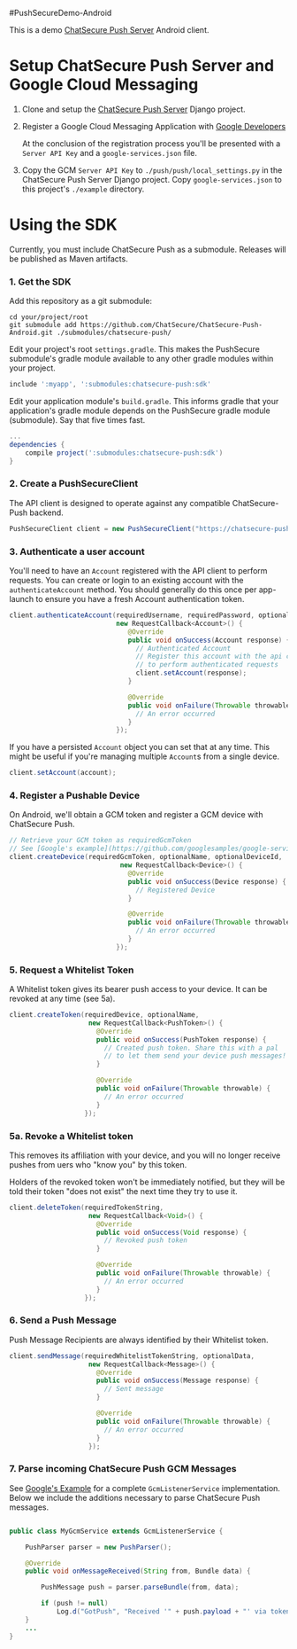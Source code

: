#PushSecureDemo-Android

This is a demo [ChatSecure Push Server](https://github.com/ChatSecure/ChatSecure-Push-Server) Android client.

# Setup ChatSecure Push Server and Google Cloud Messaging

1. Clone and setup the [ChatSecure Push Server](https://github.com/ChatSecure/ChatSecure-Push-Server) Django project.

2. Register a Google Cloud Messaging Application with [Google Developers](https://developers.google.com/mobile/add)

    At the conclusion of the registration process you'll be presented with a `Server API Key` and a `google-services.json` file.

3. Copy the GCM `Server API Key` to `./push/push/local_settings.py` in the ChatSecure Push Server Django project. Copy `google-services.json` to this project's `./example` directory.

# Using the SDK

Currently, you must include ChatSecure Push as a submodule. Releases will be published as Maven artifacts.

### 1. Get the SDK

Add this repository as a git submodule:

```
cd your/project/root
git submodule add https://github.com/ChatSecure/ChatSecure-Push-Android.git ./submodules/chatsecure-push/
```

Edit your project's root `settings.gradle`. This makes the PushSecure submodule's gradle module available to any other gradle modules within your project.

```groovy
include ':myapp', ':submodules:chatsecure-push:sdk'
```

Edit your application module's `build.gradle`. This informs gradle that your application's gradle module depends on the PushSecure gradle module (submodule). Say that five times fast.

```groovy
...
dependencies {
    compile project(':submodules:chatsecure-push:sdk')
}
```

### 2. Create a PushSecureClient

The API client is designed to operate against any compatible ChatSecure-Push backend.

```java
PushSecureClient client = new PushSecureClient("https://chatsecure-push.herokuapp.com/api/v1/");
```

### 3. Authenticate a user account

You'll need to have an `Account` registered with the API client to perform requests.
You can create or login to an existing account with the `authenticateAccount` method.
You should generally do this once per app-launch to ensure you have a fresh Account authentication token.

```java
client.authenticateAccount(requiredUsername, requiredPassword, optionalEmail,
                           new RequestCallback<Account>() {
                              @Override
                              public void onSuccess(Account response) {
                                // Authenticated Account
                                // Register this account with the api client
                                // to perform authenticated requests
                                client.setAccount(response);
                              }

                              @Override
                              public void onFailure(Throwable throwable) {
                                // An error occurred
                              }
                           });
```

If you have a persisted `Account` object you can set that at any time. This might be useful if you're managing multiple `Account`s from a single device.

```java
client.setAccount(account);
```

### 4. Register a Pushable Device 

On Android, we'll obtain a GCM token and register a GCM device with ChatSecure Push.

```java
// Retrieve your GCM token as requiredGcmToken
// See [Google's example](https://github.com/googlesamples/google-services/blob/e06754fc7d0e4bf856c001a82fb630abd1b9492a/android/gcm/app/src/main/java/gcm/play/android/samples/com/gcmquickstart/RegistrationIntentService.java#L54)
client.createDevice(requiredGcmToken, optionalName, optionalDeviceId,
                            new RequestCallback<Device>() {
                              @Override
                              public void onSuccess(Device response) {
                                // Registered Device
                              }

                              @Override
                              public void onFailure(Throwable throwable) {
                                // An error occurred
                              }
                           });
```

### 5. Request a Whitelist Token

A Whitelist token gives its bearer push access to your device. It can be revoked at any time (see 5a).

```java
client.createToken(requiredDevice, optionalName,
                    new RequestCallback<PushToken>() {
                      @Override
                      public void onSuccess(PushToken response) {
                        // Created push token. Share this with a pal
                        // to let them send your device push messages!
                      }

                      @Override
                      public void onFailure(Throwable throwable) {
                        // An error occurred
                      }
                   });
```

### 5a. Revoke a Whitelist token

This removes its affiliation with your device, and you will no longer receive pushes from uers who "know you" by this token. 

Holders of the revoked token won't be immediately notified, but they will be told their token "does not exist" the next time they try to use it.

```java
client.deleteToken(requiredTokenString,
                    new RequestCallback<Void>() {
                      @Override
                      public void onSuccess(Void response) {
                        // Revoked push token
                      }

                      @Override
                      public void onFailure(Throwable throwable) {
                        // An error occurred
                      }
                   });
```

### 6. Send a Push Message

Push Message Recipients are always identified by their Whitelist token.

```java
client.sendMessage(requiredWhitelistTokenString, optionalData,
                    new RequestCallback<Message>() {
                      @Override
                      public void onSuccess(Message response) {
                        // Sent message
                      }

                      @Override
                      public void onFailure(Throwable throwable) {
                        // An error occurred
                      }
                    });
```

### 7. Parse incoming ChatSecure Push GCM Messages

See [Google's Example](https://github.com/googlesamples/google-services/blob/e06754fc7d0e4bf856c001a82fb630abd1b9492a/android/gcm/app/src/main/java/gcm/play/android/samples/com/gcmquickstart/MyGcmListenerService.java) for a complete `GcmListenerService` implementation. Below we include the additions necessary to parse ChatSecure Push messages.

```java

public class MyGcmService extends GcmListenerService {

    PushParser parser = new PushParser();

    @Override
    public void onMessageReceived(String from, Bundle data) {

        PushMessage push = parser.parseBundle(from, data);

        if (push != null)
            Log.d("GotPush", "Received '" + push.payload + "' via token: " + push.token);
    }
    ...
}
```
